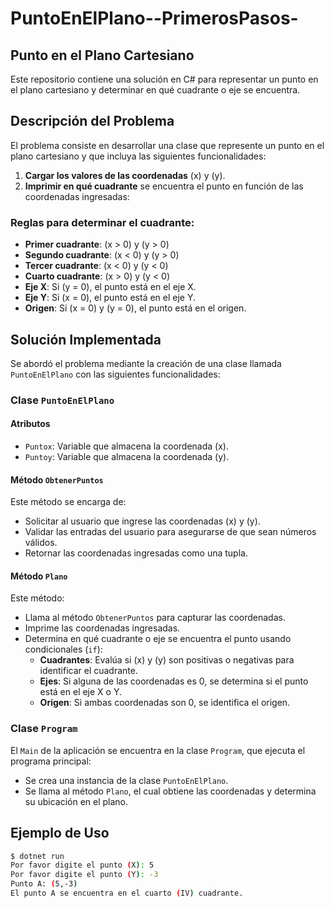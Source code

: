 # PuntoEnElPlano--PrimerosPasos-

## Punto en el Plano Cartesiano

Este repositorio contiene una solución en C# para representar un punto en el plano cartesiano y determinar en qué cuadrante o eje se encuentra.

## Descripción del Problema

El problema consiste en desarrollar una clase que represente un punto en el plano cartesiano y que incluya las siguientes funcionalidades:
1. **Cargar los valores de las coordenadas** \(x\) y \(y\).
2. **Imprimir en qué cuadrante** se encuentra el punto en función de las coordenadas ingresadas:

### Reglas para determinar el cuadrante:
- **Primer cuadrante**: \(x > 0\) y \(y > 0\)
- **Segundo cuadrante**: \(x < 0\) y \(y > 0\)
- **Tercer cuadrante**: \(x < 0\) y \(y < 0\)
- **Cuarto cuadrante**: \(x > 0\) y \(y < 0\)
- **Eje X**: Si \(y = 0\), el punto está en el eje X.
- **Eje Y**: Si \(x = 0\), el punto está en el eje Y.
- **Origen**: Si \(x = 0\) y \(y = 0\), el punto está en el origen.

## Solución Implementada

Se abordó el problema mediante la creación de una clase llamada `PuntoEnElPlano` con las siguientes funcionalidades:

### Clase `PuntoEnElPlano`

#### Atributos
- `Puntox`: Variable que almacena la coordenada \(x\).
- `Puntoy`: Variable que almacena la coordenada \(y\).

#### Método `ObtenerPuntos`
Este método se encarga de:
- Solicitar al usuario que ingrese las coordenadas \(x\) y \(y\).
- Validar las entradas del usuario para asegurarse de que sean números válidos.
- Retornar las coordenadas ingresadas como una tupla.

#### Método `Plano`
Este método:
- Llama al método `ObtenerPuntos` para capturar las coordenadas.
- Imprime las coordenadas ingresadas.
- Determina en qué cuadrante o eje se encuentra el punto usando condicionales (`if`):
  - **Cuadrantes**: Evalúa si \(x\) y \(y\) son positivas o negativas para identificar el cuadrante.
  - **Ejes**: Si alguna de las coordenadas es 0, se determina si el punto está en el eje X o Y.
  - **Origen**: Si ambas coordenadas son 0, se identifica el origen.

### Clase `Program`

El `Main` de la aplicación se encuentra en la clase `Program`, que ejecuta el programa principal:
- Se crea una instancia de la clase `PuntoEnElPlano`.
- Se llama al método `Plano`, el cual obtiene las coordenadas y determina su ubicación en el plano.

## Ejemplo de Uso

```bash
$ dotnet run
Por favor digite el punto (X): 5
Por favor digite el punto (Y): -3
Punto A: (5,-3)
El punto A se encuentra en el cuarto (IV) cuadrante.
